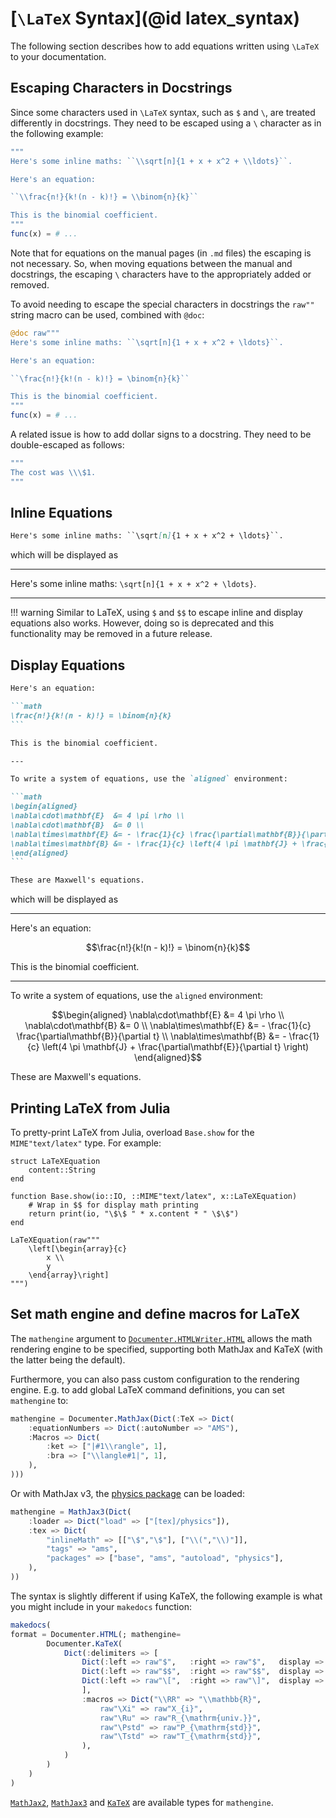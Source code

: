 # [``\LaTeX`` Syntax](@id latex_syntax)

The following section describes how to add equations written using ``\LaTeX`` to your
documentation.

## Escaping Characters in Docstrings

Since some characters used in ``\LaTeX`` syntax, such as `$` and `\`, are treated differently in docstrings. They
need to be escaped using a `\` character as in the following example:

```julia
"""
Here's some inline maths: ``\\sqrt[n]{1 + x + x^2 + \\ldots}``.

Here's an equation:

``\\frac{n!}{k!(n - k)!} = \\binom{n}{k}``

This is the binomial coefficient.
"""
func(x) = # ...
```

Note that for equations on the manual pages (in `.md` files) the escaping is not necessary. So, when moving equations
between the manual and docstrings, the escaping `\` characters have to the appropriately added or removed.

To avoid needing to escape the special characters in docstrings the `raw""` string macro can be used, combined with `@doc`:

```julia
@doc raw"""
Here's some inline maths: ``\sqrt[n]{1 + x + x^2 + \ldots}``.

Here's an equation:

``\frac{n!}{k!(n - k)!} = \binom{n}{k}``

This is the binomial coefficient.
"""
func(x) = # ...
```

A related issue is how to add dollar signs to a docstring. They need to be
double-escaped as follows:
```julia
"""
The cost was \\\$1.
"""
```

## Inline Equations

```markdown
Here's some inline maths: ``\sqrt[n]{1 + x + x^2 + \ldots}``.
```

which will be displayed as

---

Here's some inline maths: ``\sqrt[n]{1 + x + x^2 + \ldots}``.

---

!!! warning
    Similar to LaTeX, using `$` and `$$` to escape inline and display equations
    also works. However, doing so is deprecated and this functionality may be
    removed in a future release.

## Display Equations

````markdown
Here's an equation:

```math
\frac{n!}{k!(n - k)!} = \binom{n}{k}
```

This is the binomial coefficient.

---

To write a system of equations, use the `aligned` environment:

```math
\begin{aligned}
\nabla\cdot\mathbf{E}  &= 4 \pi \rho \\
\nabla\cdot\mathbf{B}  &= 0 \\
\nabla\times\mathbf{E} &= - \frac{1}{c} \frac{\partial\mathbf{B}}{\partial t} \\
\nabla\times\mathbf{B} &= - \frac{1}{c} \left(4 \pi \mathbf{J} + \frac{\partial\mathbf{E}}{\partial t} \right)
\end{aligned}
```

These are Maxwell's equations.

````

which will be displayed as

---

Here's an equation:

```math
\frac{n!}{k!(n - k)!} = \binom{n}{k}
```

This is the binomial coefficient.

---

To write a system of equations, use the `aligned` environment:

```math
\begin{aligned}
\nabla\cdot\mathbf{E}  &= 4 \pi \rho \\
\nabla\cdot\mathbf{B}  &= 0 \\
\nabla\times\mathbf{E} &= - \frac{1}{c} \frac{\partial\mathbf{B}}{\partial t} \\
\nabla\times\mathbf{B} &= - \frac{1}{c} \left(4 \pi \mathbf{J} + \frac{\partial\mathbf{E}}{\partial t} \right)
\end{aligned}
```

These are Maxwell's equations.

## Printing LaTeX from Julia

To pretty-print LaTeX from Julia, overload `Base.show` for the
`MIME"text/latex"` type. For example:
```@example
struct LaTeXEquation
    content::String
end

function Base.show(io::IO, ::MIME"text/latex", x::LaTeXEquation)
    # Wrap in $$ for display math printing
    return print(io, "\$\$ " * x.content * " \$\$")
end

LaTeXEquation(raw"""
    \left[\begin{array}{c}
        x \\
        y
    \end{array}\right]
""")
```

## Set math engine and define macros for LaTeX

The `mathengine` argument to [`Documenter.HTMLWriter.HTML`](@ref) allows the math rendering engine to be specified, supporting both MathJax and KaTeX (with the latter being the default).

Furthermore, you can also pass custom configuration to the rendering engine. E.g. to add global LaTeX command definitions, you can set `mathengine` to:
```julia
mathengine = Documenter.MathJax(Dict(:TeX => Dict(
    :equationNumbers => Dict(:autoNumber => "AMS"),
    :Macros => Dict(
        :ket => ["|#1\\rangle", 1],
        :bra => ["\\langle#1|", 1],
    ),
)))
```
Or with MathJax v3, the [physics package](http://mirrors.ibiblio.org/CTAN/macros/latex/contrib/physics/physics.pdf) can be loaded:

```julia
mathengine = MathJax3(Dict(
    :loader => Dict("load" => ["[tex]/physics"]),
    :tex => Dict(
        "inlineMath" => [["\$","\$"], ["\\(","\\)"]],
        "tags" => "ams",
        "packages" => ["base", "ams", "autoload", "physics"],
    ),
))
```
The syntax is slightly different if using KaTeX, the following example is what you might include in your `makedocs` function:

```julia
makedocs(
format = Documenter.HTML(; mathengine=
        Documenter.KaTeX(
            Dict(:delimiters => [
                Dict(:left => raw"$",   :right => raw"$",   display => false),
                Dict(:left => raw"$$",  :right => raw"$$",  display => true),
                Dict(:left => raw"\[",  :right => raw"\]",  display => true),
                ],
                :macros => Dict("\\RR" => "\\mathbb{R}",
                    raw"\Xi" => raw"X_{i}",
                    raw"\Ru" => raw"R_{\mathrm{univ.}}",
                    raw"\Pstd" => raw"P_{\mathrm{std}}",
                    raw"\Tstd" => raw"T_{\mathrm{std}}",
                ),
            )
        )
    )
)
```
[`MathJax2`](@ref), [`MathJax3`](@ref) and [`KaTeX`](@ref) are available types for `mathengine`.

